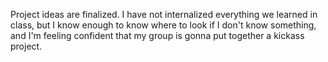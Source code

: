 Project ideas are finalized. I have not internalized everything we learned in class,
but I know enough to know where to look if I don't know something, and I'm feeling confident
that my group is gonna put together a kickass project.
